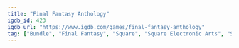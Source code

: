 ```yaml
---
title: "Final Fantasy Anthology"
igdb_id: 423
igdb_url: "https://www.igdb.com/games/final-fantasy-anthology"
tag: ["Bundle", "Final Fantasy", "Square", "Square Electronic Arts", "Sony Computer Entertainment Europe", "Role-playing (RPG)", "Adventure", "Single player", "Multiplayer", "Bird view / Isometric", "Side view", "Fantasy", "Open world"]
---
```

